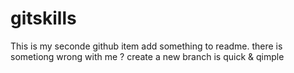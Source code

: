 # gitskills
This is my seconde github item
 add something to readme.
there is sometiong wrong with me ?
create a new branch is quick & qimple

